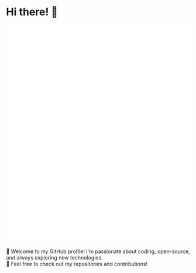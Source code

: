 # Hi there! 👋  

<!-- Dark mode stats -->
<p align="center">
  <img src="https://github.com/Lecheeel/github-stats/blob/master/generated/overview.svg#gh-dark-mode-only" alt="GitHub Stats" />
  <img src="https://github.com/Lecheeel/github-stats/blob/master/generated/languages.svg#gh-dark-mode-only" alt="Top Languages" />
</p>

🌟 Welcome to my GitHub profile! I'm passionate about coding, open-source, and always exploring new technologies.  
🚀 Feel free to check out my repositories and contributions!  

<!--
## Hi there 👋
![](https://raw.githubusercontent.com/Lecheeel/github-stats/master/generated/overview.svg#gh-dark-mode-only)
![](https://raw.githubusercontent.com/Lecheeel/github-stats/master/generated/languages.svg#gh-dark-mode-only)


![](https://raw.githubusercontent.com/username/github-stats/master/generated/overview.svg#gh-dark-mode-only)
![](https://raw.githubusercontent.com/username/github-stats/master/generated/overview.svg#gh-light-mode-only)
![](https://raw.githubusercontent.com/username/github-stats/master/generated/languages.svg#gh-dark-mode-only)
![](https://raw.githubusercontent.com/username/github-stats/master/generated/languages.svg#gh-light-mode-only)

**Lecheeel/Lecheeel** is a ✨ _special_ ✨ repository because its `README.md` (this file) appears on your GitHub profile.

Here are some ideas to get you started:

- 🔭 I’m currently working on ...
- 🌱 I’m currently learning ...
- 👯 I’m looking to collaborate on ...
- 🤔 I’m looking for help with ...
- 💬 Ask me about ...
- 📫 How to reach me: ...
- 😄 Pronouns: ...
- ⚡ Fun fact: ...
-->
